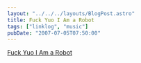 ```yaml
---
layout: "../../../layouts/BlogPost.astro"
title: Fuck Yuo I Am a Robot
tags: ["linklog", "music"]
pubDate: "2007-07-05T07:50:00"
---
```


[Fuck Yuo I Am a Robot](http://fuckyuoiamarobot.com/)
